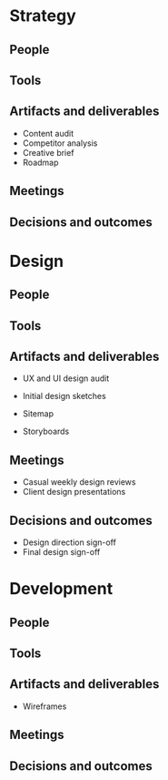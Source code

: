 



# Strategy

## People

## Tools

## Artifacts and deliverables
- Content audit
- Competitor analysis
- Creative brief
- Roadmap

## Meetings
## Decisions and outcomes

# Design

## People

## Tools

## Artifacts and deliverables
- UX and UI design audit
- Initial design sketches
- Sitemap

- Storyboards


## Meetings
- Casual weekly design reviews
- Client design presentations

## Decisions and outcomes
- Design direction sign-off
- Final design sign-off

# Development

## People
## Tools
## Artifacts and deliverables
- Wireframes

## Meetings
## Decisions and outcomes

